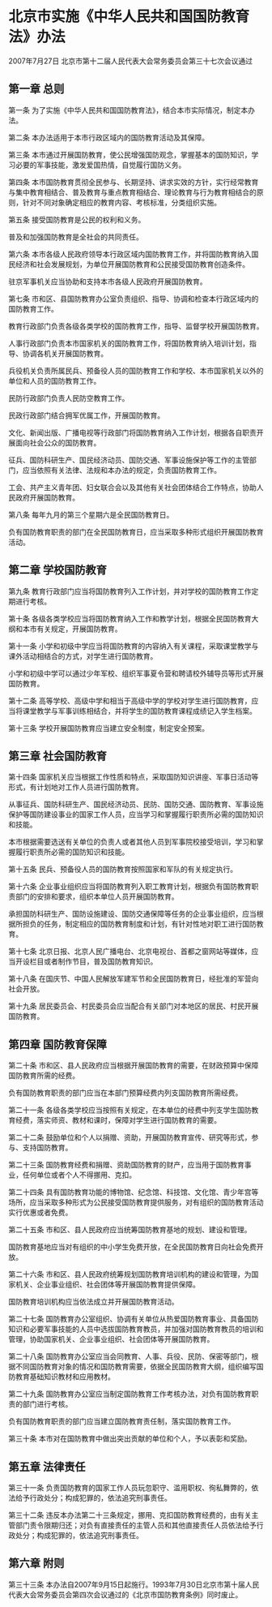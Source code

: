 # 北京市实施《中华人民共和国国防教育法》办法

2007年7月27日 北京市第十二届人民代表大会常务委员会第三十七次会议通过

<!-- INFO END -->

## 第一章  总则

第一条 为了实施《中华人民共和国国防教育法》，结合本市实际情况，制定本办法。

第二条 本办法适用于本市行政区域内的国防教育活动及其保障。

第三条 本市通过开展国防教育，使公民增强国防观念，掌握基本的国防知识，学习必要的军事技能，激发爱国热情，自觉履行国防义务。

第四条 本市国防教育贯彻全民参与、长期坚持、讲求实效的方针，实行经常教育与集中教育相结合、普及教育与重点教育相结合、理论教育与行为教育相结合的原则，针对不同对象确定相应的教育内容、考核标准，分类组织实施。

第五条 接受国防教育是公民的权利和义务。

普及和加强国防教育是全社会的共同责任。

第六条 本市各级人民政府领导本行政区域内国防教育工作，并将国防教育纳入国民经济和社会发展规划，为单位开展国防教育和公民接受国防教育创造条件。

驻京军事机关应当协助和支持本市各级人民政府开展国防教育。

第七条 市和区、县国防教育办公室负责组织、指导、协调和检查本行政区域内的国防教育工作。

教育行政部门负责各级各类学校的国防教育工作，指导、监督学校开展国防教育。

人事行政部门负责本市国家机关的国防教育工作，将国防教育纳入培训计划，指导、协调各机关开展国防教育。

兵役机关负责所属民兵、预备役人员的国防教育工作和学校、本市国家机关以外的单位和人员的国防教育工作。

民防行政部门负责人民防空教育工作。

民政行政部门结合拥军优属工作，开展国防教育。

文化、新闻出版、广播电视等行政部门将国防教育纳入工作计划，根据各自职责开展面向社会公众的国防教育。

征兵、国防科研生产、国民经济动员、国防交通、军事设施保护等工作的主管部门，应当依照有关法律、法规和本办法的规定，负责国防教育工作。

工会、共产主义青年团、妇女联合会以及其他有关社会团体结合工作特点，协助人民政府开展国防教育。

第八条 每年九月的第三个星期六是全民国防教育日。

负有国防教育职责的部门在全民国防教育日，应当采取多种形式组织开展国防教育活动。

## 第二章  学校国防教育

第九条 教育行政部门应当将国防教育列入工作计划，并对学校的国防教育工作定期进行考核。

第十条 各级各类学校应当将国防教育纳入工作和教学计划，根据全民国防教育大纲和本市有关规定，开展国防教育。

第十一条 小学和初级中学应当将国防教育的内容纳入有关课程，采取课堂教学与课外活动相结合的方式，对学生进行国防教育。

小学和初级中学可以通过少年军校、组织军事夏令营和聘请校外辅导员等形式开展国防教育。

第十二条 高等学校、高级中学和相当于高级中学的学校对学生进行国防教育，应当将课堂教学与军事训练相结合，并将学生的国防教育课程成绩记入学生档案。

第十三条 学校开展国防教育应当建立安全制度，制定安全预案。

## 第三章  社会国防教育

第十四条 国家机关应当根据工作性质和特点，采取国防知识讲座、军事日活动等形式，有计划地对工作人员进行国防教育。

从事征兵、国防科研生产、国民经济动员、民防、国防交通、国防教育、军事设施保护等国防建设事业的国家工作人员，应当学习和掌握履行职责所必需的国防知识和技能。

本市根据需要选送有关单位的负责人或者其他人员到军事院校接受培训，学习和掌握履行职责所必需的国防知识和技能。

第十五条 民兵、预备役人员的国防教育按照国家和军队的有关规定执行。

第十六条 企业事业组织应当将国防教育列入职工教育计划，根据负有国防教育职责部门的安排和要求，组织本单位人员开展国防教育。

承担国防科研生产、国防设施建设、国防交通保障等任务的企业事业组织，应当根据所担负的任务，制定相应的国防教育制度和计划，有针对性地对职工进行国防教育。

第十七条 北京日报、北京人民广播电台、北京电视台、首都之窗网站等媒体，应当开设栏目或者制作节目，普及国防教育知识。

第十八条 在国庆节、中国人民解放军建军节和全民国防教育日，经批准的军营向社会开放。

第十九条 居民委员会、村民委员会应当配合有关部门对本地区的居民、村民开展国防教育。

## 第四章  国防教育保障

第二十条 市和区、县人民政府应当根据开展国防教育的需要，在财政预算中保障国防教育所需的经费。

负有国防教育职责的部门应当在本部门预算经费内列支国防教育所需经费。

第二十一条 各级各类学校应当按照有关规定，在本单位的经费中列支学生国防教育经费，落实师资、教材和课时，保障对学生进行国防教育的需要。

第二十二条 鼓励单位和个人以捐赠、资助，开展国防教育宣传、研究等形式，参与、支持国防教育。

第二十三条 国防教育经费和捐赠、资助国防教育的财产，应当用于国防教育事业，任何单位或者个人不得挪用、克扣。

第二十四条 具有国防教育功能的博物馆、纪念馆、科技馆、文化馆、青少年宫等场所，应当采取多种形式为公民接受国防教育提供服务，对有组织的国防教育活动实行优惠或者免费。

第二十五条 市和区、县人民政府应当统筹国防教育基地的规划、建设和管理。

国防教育基地应当对有组织的中小学生免费开放，在全民国防教育日向社会免费开放。

第二十六条 市和区、县人民政府统筹规划国防教育培训机构的建设和管理，为国家机关、企业事业组织、社会团体等开展国防教育提供保障。

国防教育培训机构应当依法成立并开展国防教育活动。

第二十七条 国防教育办公室组织、协调有关单位从热爱国防教育事业、具备国防知识和必要军事技能的人员中选拔国防教育教员，并加强对国防教育教员的培训和管理，协助国家机关、企业事业组织、社会团体等开展国防教育。

第二十八条 国防教育办公室应当会同教育、人事、兵役、民防、保密等部门，根据不同国防教育对象的情况和国防教育需要，依据全民国防教育大纲，组织编写国防教育基础知识教材和应用教材。

第二十九条 国防教育办公室应当制定国防教育工作考核办法，对负有国防教育职责的部门进行考核。

负有国防教育职责的部门应当建立国防教育责任制，落实国防教育工作。

第三十条 本市对在国防教育中做出突出贡献的单位和个人，予以表彰和奖励。

## 第五章  法律责任

第三十一条 负责国防教育的国家工作人员玩忽职守、滥用职权、徇私舞弊的，依法给予行政处分；构成犯罪的，依法追究刑事责任。

第三十二条 违反本办法第二十三条规定，挪用、克扣国防教育经费的，由有关主管部门责令限期归还；对负有直接责任的主管人员和其他直接责任人员依法给予行政处分；构成犯罪的，依法追究刑事责任。

## 第六章  附则

第三十三条 本办法自2007年9月15日起施行。1993年7月30日北京市第十届人民代表大会常务委员会第四次会议通过的《北京市国防教育条例》同时废止。